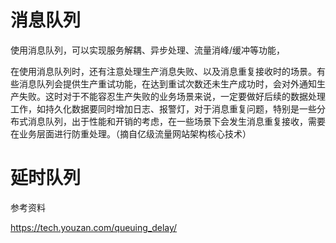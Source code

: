 # 消息队列

使用消息队列，可以实现服务解耦、异步处理、流量消峰/缓冲等功能，

在使用消息队列时，还有注意处理生产消息失败、以及消息重复接收时的场景。有些消息队列会提供生产重试功能，在达到重试次数还未生产成功时，会对外通知生产失败。这时对于不能容忍生产失败的业务场景来说，一定要做好后续的数据处理工作，如持久化数据要同时增加日志、报警灯，对于消息重复问题，特别是一些分布式消息队列，出于性能和开销的考虑，在一些场景下会发生消息重复接收，需要在业务层面进行防重处理。（摘自亿级流量网站架构核心技术）



# 延时队列

参考资料

https://tech.youzan.com/queuing_delay/

